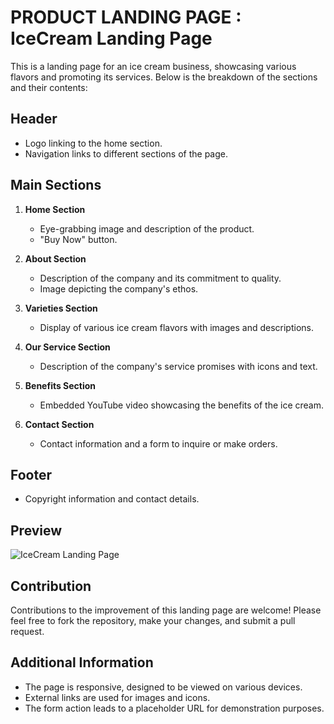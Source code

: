 # PRODUCT LANDING PAGE : IceCream Landing Page

This is a landing page for an ice cream business, showcasing various flavors and promoting its services. Below is the breakdown of the sections and their contents:

## Header
- Logo linking to the home section.
- Navigation links to different sections of the page.

## Main Sections
1. **Home Section**
   - Eye-grabbing image and description of the product.
   - "Buy Now" button.

2. **About Section**
   - Description of the company and its commitment to quality.
   - Image depicting the company's ethos.

3. **Varieties Section**
   - Display of various ice cream flavors with images and descriptions.

4. **Our Service Section**
   - Description of the company's service promises with icons and text.

5. **Benefits Section**
   - Embedded YouTube video showcasing the benefits of the ice cream.

6. **Contact Section**
   - Contact information and a form to inquire or make orders.

## Footer
- Copyright information and contact details.

## Preview
![IceCream Landing Page](https://github.com/mueezbaig/Ice-Cream-Landing_page/blob/main/webpage.png)

## Contribution
Contributions to the improvement of this landing page are welcome! Please feel free to fork the repository, make your changes, and submit a pull request.

## Additional Information
- The page is responsive, designed to be viewed on various devices.
- External links are used for images and icons.
- The form action leads to a placeholder URL for demonstration purposes.

